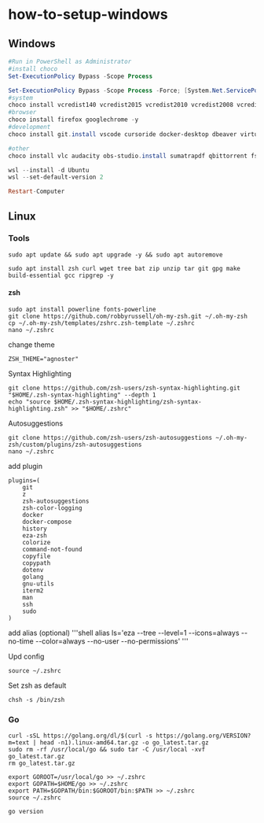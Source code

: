 # how-to-setup-windows

## Windows
```powershell
#Run in PowerShell as Administrator
#install choco
Set-ExecutionPolicy Bypass -Scope Process

Set-ExecutionPolicy Bypass -Scope Process -Force; [System.Net.ServicePointManager]::SecurityProtocol = [System.Net.ServicePointManager]::SecurityProtocol -bor 3072; iex ((New-Object System.Net.WebClient).DownloadString('https://community.chocolatey.org/install.ps1'))
#system
choco install vcredist140 vcredist2015 vcredist2010 vcredist2008 vcredist2017 vcredist2013 -y
#browser
choco install firefox googlechrome -y
#development
choco install git.install vscode cursoride docker-desktop dbeaver virtualbox postman -y

#other
choco install vlc audacity obs-studio.install sumatrapdf qbittorrent fsviewer zoom -y

wsl --install -d Ubuntu
wsl --set-default-version 2

Restart-Computer
```
## Linux
### Tools
```shell
sudo apt update && sudo apt upgrade -y && sudo apt autoremove

sudo apt install zsh curl wget tree bat zip unzip tar git gpg make build-essential gcc ripgrep -y

```
#### zsh
```shell
sudo apt install powerline fonts-powerline
git clone https://github.com/robbyrussell/oh-my-zsh.git ~/.oh-my-zsh
cp ~/.oh-my-zsh/templates/zshrc.zsh-template ~/.zshrc
nano ~/.zshrc
```
change theme
```shell
ZSH_THEME="agnoster"
```
Syntax Highlighting
```shell
git clone https://github.com/zsh-users/zsh-syntax-highlighting.git "$HOME/.zsh-syntax-highlighting" --depth 1
echo "source $HOME/.zsh-syntax-highlighting/zsh-syntax-highlighting.zsh" >> "$HOME/.zshrc"
```
Autosuggestions
```shell
git clone https://github.com/zsh-users/zsh-autosuggestions ~/.oh-my-zsh/custom/plugins/zsh-autosuggestions
nano ~/.zshrc
```
add plugin
```shell
plugins=(
    git
    z
    zsh-autosuggestions
    zsh-color-logging
    docker
    docker-compose
    history
    eza-zsh
    colorize
    command-not-found
    copyfile
    copypath
    dotenv
    golang
    gnu-utils
    iterm2
    man
    ssh
    sudo
)
```
add alias (optional)
'''shell
alias ls='eza --tree --level=1 --icons=always --no-time --color=always --no-user --no-permissions'
'''

Upd config
```shell
source ~/.zshrc
```
Set zsh as default
```shell
chsh -s /bin/zsh
```

### Go
```shell
curl -sSL https://golang.org/dl/$(curl -s https://golang.org/VERSION?m=text | head -n1).linux-amd64.tar.gz -o go_latest.tar.gz
sudo rm -rf /usr/local/go && sudo tar -C /usr/local -xvf go_latest.tar.gz
rm go_latest.tar.gz

export GOROOT=/usr/local/go >> ~/.zshrc
export GOPATH=$HOME/go >> ~/.zshrc
export PATH=$GOPATH/bin:$GOROOT/bin:$PATH >> ~/.zshrc
source ~/.zshrc

go version
```
